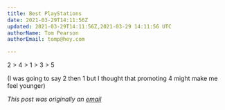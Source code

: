 ```yaml
---
title: Best PlayStations
date: 2021-03-29T14:11:56Z
updated: 2021-03-29T14:11:56Z,2021-03-29 14:11:56 UTC
authorName: Tom Pearson
authorEmail: tomp@hey.com

---
```

2 > 4 > 1 > 3 > 5  
  
(I was going to say 2 then 1 but I thought that promoting 4 might make me feel younger)

_This post was originally an [email](https://https://world.hey.com/tomp)_